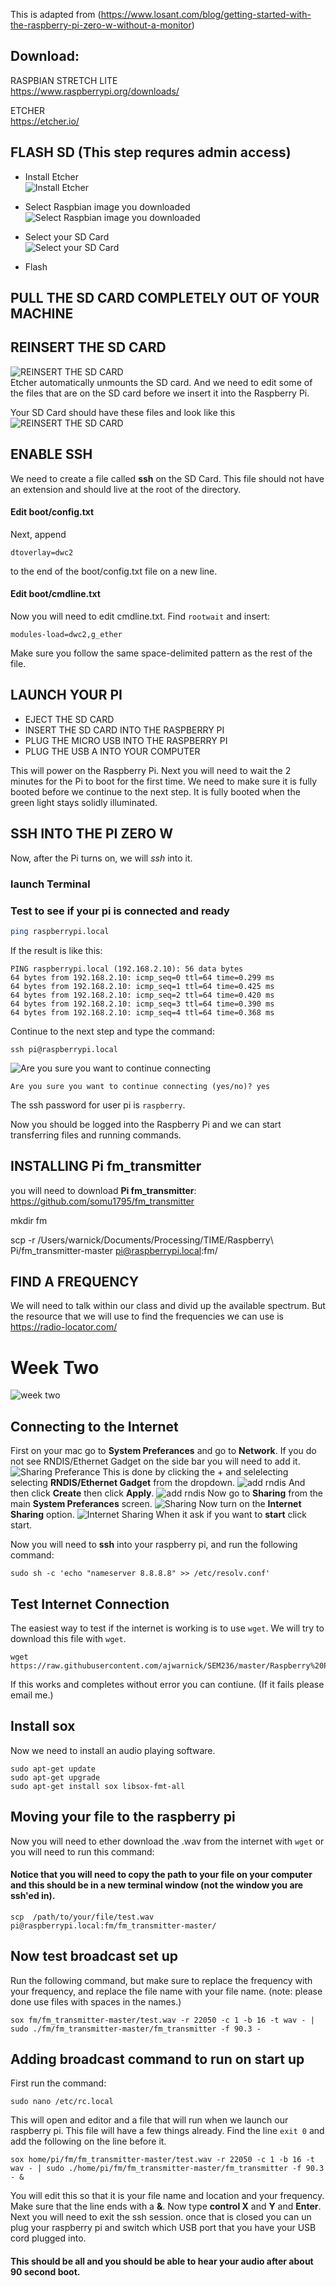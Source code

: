 This is adapted from (https://www.losant.com/blog/getting-started-with-the-raspberry-pi-zero-w-without-a-monitor)


## Download:

RASPBIAN STRETCH LITE  
https://www.raspberrypi.org/downloads/

ETCHER  
https://etcher.io/


## FLASH SD (This step requres admin access)
- Install Etcher  
![Install Etcher](https://raw.githubusercontent.com/ajwarnick/SEM236/master/Raspberry%20Pi/img/ras_pi_demo_1.png)

- Select Raspbian image you downloaded  
![Select Raspbian image you downloaded](https://raw.githubusercontent.com/ajwarnick/SEM236/master/Raspberry%20Pi/img/ras_pi_demo_2.png)

- Select your SD Card   
![Select your SD Card](https://raw.githubusercontent.com/ajwarnick/SEM236/master/Raspberry%20Pi/img/ras_pi_demo_3.png)

- Flash  



## PULL THE SD CARD COMPLETELY OUT OF YOUR MACHINE

## REINSERT THE SD CARD
![REINSERT THE SD CARD](https://raw.githubusercontent.com/ajwarnick/SEM236/master/Raspberry%20Pi/img/ras_pi_demo_4.png)  
Etcher automatically unmounts the SD card. And we need to edit some of the files that are on the SD card before we insert it into the Raspberry Pi.  

Your SD Card should have these files and look like this
![REINSERT THE SD CARD](https://raw.githubusercontent.com/ajwarnick/SEM236/master/Raspberry%20Pi/img/ras_pi_demo_5.png)



## ENABLE SSH

We need to create a file called __ssh__ on the SD Card. This file should not have an extension and should live at the root of the directory. 

#### Edit boot/config.txt
Next, append 
```
dtoverlay=dwc2 
```
to the end of the boot/config.txt file on a new line. 

#### Edit boot/cmdline.txt
Now you will need to edit cmdline.txt. Find `rootwait` and insert:
```
modules-load=dwc2,g_ether
```
Make sure you follow the same space-delimited pattern as the rest of the file.


## LAUNCH YOUR PI

- EJECT THE SD CARD
- INSERT THE SD CARD INTO THE RASPBERRY PI
- PLUG THE MICRO USB INTO THE RASPBERRY PI
- PLUG THE USB A INTO YOUR COMPUTER

This will power on the Raspberry Pi. Next you will need to wait the 2 minutes for the Pi to boot for the first time. We need to make sure it is fully booted before we continue to the next step. It is fully booted when the green light stays solidly illuminated.  


## SSH INTO THE PI ZERO W
 Now, after the Pi turns on, we will _ssh_ into it. 
### launch Terminal 
### Test to see if your pi is connected and ready
```bash
ping raspberrypi.local
```
If the result is like this:
```
PING raspberrypi.local (192.168.2.10): 56 data bytes
64 bytes from 192.168.2.10: icmp_seq=0 ttl=64 time=0.299 ms
64 bytes from 192.168.2.10: icmp_seq=1 ttl=64 time=0.425 ms
64 bytes from 192.168.2.10: icmp_seq=2 ttl=64 time=0.420 ms
64 bytes from 192.168.2.10: icmp_seq=3 ttl=64 time=0.390 ms
64 bytes from 192.168.2.10: icmp_seq=4 ttl=64 time=0.368 ms
```

Continue to the next step and type the command:

```
ssh pi@raspberrypi.local
```

![Are you sure you want to continue connecting](https://raw.githubusercontent.com/ajwarnick/SEM236/master/Raspberry%20Pi/img/ras_pi_demo_7.gif)


```
Are you sure you want to continue connecting (yes/no)? yes
```
The ssh password for user pi is `raspberry`.

Now you should be logged into the Raspberry Pi and we can start transferring files and running commands.


## INSTALLING Pi fm_transmitter

you will need to download __Pi fm_transmitter__:
https://github.com/somu1795/fm_transmitter





mkdir fm


scp -r /Users/warnick/Documents/Processing/TIME/Raspberry\ Pi/fm_transmitter-master pi@raspberrypi.local:fm/



## FIND A FREQUENCY 

We will need to talk within our class and divid up the available spectrum. But the resource that we will use to find the frequencies we can use is https://radio-locator.com/




# Week Two
![week two](https://media.giphy.com/media/10UeedrT5MIfPG/giphy.gif)


## Connecting to the Internet
First on your mac go to __System Preferances__ and go to __Network__. If you do not see RNDIS/Ethernet Gadget on the side bar you will need to add it.
![Sharing Preferance](https://raw.githubusercontent.com/ajwarnick/SEM236/master/Raspberry%20Pi/img/ras_pi_demo_8.png)
This is done by clicking the + and selelecting selecting __RNDIS/Ethernet Gadget__ from the dropdown. 
![add rndis](https://raw.githubusercontent.com/ajwarnick/SEM236/master/Raspberry%20Pi/img/ras_pi_demo_12.png)
And then click __Create__ then click __Apply__.
![add rndis](https://raw.githubusercontent.com/ajwarnick/SEM236/master/Raspberry%20Pi/img/ras_pi_demo_13.png)
Now go to __Sharing__ from the main __System Preferances__ screen.
![__Sharing__](https://raw.githubusercontent.com/ajwarnick/SEM236/master/Raspberry%20Pi/img/ras_pi_demo_14.png)
Now turn on the __Internet Sharing__ option.
![Internet Sharing](https://raw.githubusercontent.com/ajwarnick/SEM236/master/Raspberry%20Pi/img/ras_pi_demo_9.png)
When it ask if you want to __start__ click start.

Now you will need to __ssh__ into your raspberry pi, and run the following command:

```
sudo sh -c 'echo "nameserver 8.8.8.8" >> /etc/resolv.conf'
```

## Test Internet Connection
The easiest way to test if the internet is working is to use `wget`. We will try to download this file with `wget`.
```
wget https://raw.githubusercontent.com/ajwarnick/SEM236/master/Raspberry%20Pi/Raspberry%20Pi%20Setup.md
```
If this works and completes without error you can contiune. (If it fails please email me.)

## Install sox
Now we need to install an audio playing software.
```
sudo apt-get update 
sudo apt-get upgrade
sudo apt-get install sox libsox-fmt-all
```
## Moving your file to the raspberry pi
Now you will need to ether download the .wav from the internet with `wget` or you will need to run this command:

#### Notice that you will need to copy the path to your file on your computer and this should be in a new terminal window (not the window you are ssh'ed in).
```
scp  /path/to/your/file/test.wav pi@raspberrypi.local:fm/fm_transmitter-master/
```

## Now test broadcast set up
Run the following command, but make sure to replace the frequency with your frequency, and replace the file name with your file name. (note: please done use files with spaces in the names.)

```
sox fm/fm_transmitter-master/test.wav -r 22050 -c 1 -b 16 -t wav - | sudo ./fm/fm_transmitter-master/fm_transmitter -f 90.3 -
```

## Adding broadcast command to run on start up
First run the command:
```
sudo nano /etc/rc.local
```
This will open and editor and a file that will run when we launch our raspberry pi. This file will have a few things already. Find the line `exit 0` and add the following on the line before it. 

```
sox home/pi/fm/fm_transmitter-master/test.wav -r 22050 -c 1 -b 16 -t wav - | sudo ./home/pi/fm/fm_transmitter-master/fm_transmitter -f 90.3 - &
```
You will edit this so that it is your file name and location and your frequency. Make sure that the line ends with a __&__.
Now type __control X__ and __Y__ and __Enter__.
Next you will need to exit the ssh session. once that is closed you can un plug your raspberry pi and switch which USB port that you have your USB cord plugged into. 

#### This should be all and you should be able to hear your audio after about 90 second boot.
